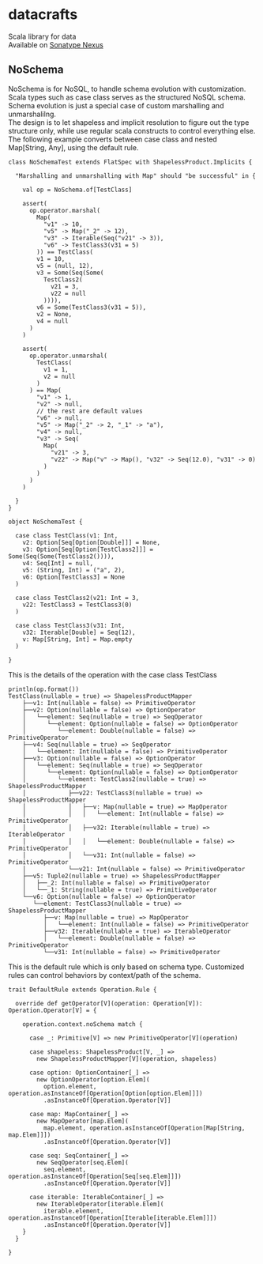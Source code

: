 # datacrafts
Scala library for data<br/>
Available on [Sonatype Nexus](https://oss.sonatype.org/content/repositories/snapshots/org/datacrafts/)

## NoSchema
NoSchema is for NoSQL, to handle schema evolution with customization.
Scala types such as case class serves as the structured NoSQL schema.
Schema evolution is just a special case of custom marshalling and unmarshalilng.<br/>
The design is to let shapeless and implicit resolution to figure out the type structure only,
while use regular scala constructs to control everything else.<br/>
The following example converts between case class and nested Map[String, Any],
using the default rule.
```
class NoSchemaTest extends FlatSpec with ShapelessProduct.Implicits {

  "Marshalling and unmarshalling with Map" should "be successful" in {

    val op = NoSchema.of[TestClass]

    assert(
      op.operator.marshal(
        Map(
          "v1" -> 10,
          "v5" -> Map("_2" -> 12),
          "v3" -> Iterable(Seq("v21" -> 3)),
          "v6" -> TestClass3(v31 = 5)
        )) == TestClass(
        v1 = 10,
        v5 = (null, 12),
        v3 = Some(Seq(Some(
          TestClass2(
            v21 = 3,
            v22 = null
          )))),
        v6 = Some(TestClass3(v31 = 5)),
        v2 = None,
        v4 = null
      )
    )

    assert(
      op.operator.unmarshal(
        TestClass(
          v1 = 1,
          v2 = null
        )
      ) == Map(
        "v1" -> 1,
        "v2" -> null,
        // the rest are default values
        "v6" -> null,
        "v5" -> Map("_2" -> 2, "_1" -> "a"),
        "v4" -> null,
        "v3" -> Seq(
          Map(
            "v21" -> 3,
            "v22" -> Map("v" -> Map(), "v32" -> Seq(12.0), "v31" -> 0)
          )
        )
      )
    )

  }
}

object NoSchemaTest {

  case class TestClass(v1: Int,
    v2: Option[Seq[Option[Double]]] = None,
    v3: Option[Seq[Option[TestClass2]]] = Some(Seq(Some(TestClass2()))),
    v4: Seq[Int] = null,
    v5: (String, Int) = ("a", 2),
    v6: Option[TestClass3] = None
  )

  case class TestClass2(v21: Int = 3,
    v22: TestClass3 = TestClass3(0)
  )

  case class TestClass3(v31: Int,
    v32: Iterable[Double] = Seq(12),
    v: Map[String, Int] = Map.empty
  )

}

```
This is the details of the operation with the case class TestClass
```
println(op.format())
TestClass(nullable = true) => ShapelessProductMapper
    ├──v1: Int(nullable = false) => PrimitiveOperator
    ├──v2: Option(nullable = false) => OptionOperator
    │   └──element: Seq(nullable = true) => SeqOperator
    │      └──element: Option(nullable = false) => OptionOperator
    │         └──element: Double(nullable = false) => PrimitiveOperator
    ├──v4: Seq(nullable = true) => SeqOperator
    │   └──element: Int(nullable = false) => PrimitiveOperator
    ├──v3: Option(nullable = false) => OptionOperator
    │   └──element: Seq(nullable = true) => SeqOperator
    │      └──element: Option(nullable = false) => OptionOperator
    │         └──element: TestClass2(nullable = true) => ShapelessProductMapper
    │            ├──v22: TestClass3(nullable = true) => ShapelessProductMapper
    │            │   ├──v: Map(nullable = true) => MapOperator
    │            │   │   └──element: Int(nullable = false) => PrimitiveOperator
    │            │   ├──v32: Iterable(nullable = true) => IterableOperator
    │            │   │   └──element: Double(nullable = false) => PrimitiveOperator
    │            │   └──v31: Int(nullable = false) => PrimitiveOperator
    │            └──v21: Int(nullable = false) => PrimitiveOperator
    ├──v5: Tuple2(nullable = true) => ShapelessProductMapper
    │   ├──_2: Int(nullable = false) => PrimitiveOperator
    │   └──_1: String(nullable = true) => PrimitiveOperator
    └──v6: Option(nullable = false) => OptionOperator
       └──element: TestClass3(nullable = true) => ShapelessProductMapper
          ├──v: Map(nullable = true) => MapOperator
          │   └──element: Int(nullable = false) => PrimitiveOperator
          ├──v32: Iterable(nullable = true) => IterableOperator
          │   └──element: Double(nullable = false) => PrimitiveOperator
          └──v31: Int(nullable = false) => PrimitiveOperator
```
This is the default rule which is only based on schema type.
Customized rules can control behaviors by context/path of the schema.
```
trait DefaultRule extends Operation.Rule {

  override def getOperator[V](operation: Operation[V]): Operation.Operator[V] = {

    operation.context.noSchema match {

      case _: Primitive[V] => new PrimitiveOperator[V](operation)

      case shapeless: ShapelessProduct[V, _] =>
        new ShapelessProductMapper[V](operation, shapeless)

      case option: OptionContainer[_] =>
        new OptionOperator[option.Elem](
          option.element, operation.asInstanceOf[Operation[Option[option.Elem]]])
          .asInstanceOf[Operation.Operator[V]]

      case map: MapContainer[_] =>
        new MapOperator[map.Elem](
          map.element, operation.asInstanceOf[Operation[Map[String, map.Elem]]])
          .asInstanceOf[Operation.Operator[V]]

      case seq: SeqContainer[_] =>
        new SeqOperator[seq.Elem](
          seq.element, operation.asInstanceOf[Operation[Seq[seq.Elem]]])
          .asInstanceOf[Operation.Operator[V]]

      case iterable: IterableContainer[_] =>
        new IterableOperator[iterable.Elem](
          iterable.element, operation.asInstanceOf[Operation[Iterable[iterable.Elem]]])
          .asInstanceOf[Operation.Operator[V]]
    }
  }

}
```
